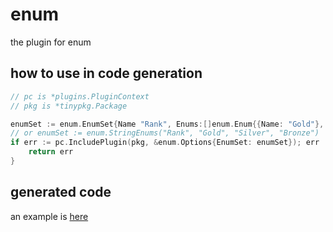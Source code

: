 # enum

the plugin for enum

## how to use in code generation

```go
// pc is *plugins.PluginContext
// pkg is *tinypkg.Package

enumSet := enum.EnumSet{Name "Rank", Enums:[]enum.Enum{{Name: "Gold"}, {Name: "Silver"}, {Name: "Bronze"}}}
// or enumSet := enum.StringEnums("Rank", "Gold", "Silver", "Bronze")
if err := pc.IncludePlugin(pkg, &enum.Options{EnumSet: enumSet}); err != nil {
    return err
}
```

## generated code

an example is [here](./_examples/)